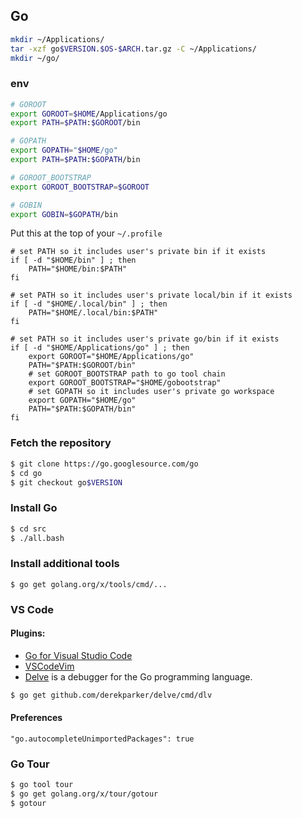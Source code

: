 ## Go

```bash
mkdir ~/Applications/
tar -xzf go$VERSION.$OS-$ARCH.tar.gz -C ~/Applications/
mkdir ~/go/
```

### env

```bash
# GOROOT
export GOROOT=$HOME/Applications/go
export PATH=$PATH:$GOROOT/bin

# GOPATH
export GOPATH="$HOME/go"
export PATH=$PATH:$GOPATH/bin

# GOROOT_BOOTSTRAP
export GOROOT_BOOTSTRAP=$GOROOT

# GOBIN
export GOBIN=$GOPATH/bin
```

Put this at the top of your `~/.profile`

```
# set PATH so it includes user's private bin if it exists
if [ -d "$HOME/bin" ] ; then
    PATH="$HOME/bin:$PATH"
fi

# set PATH so it includes user's private local/bin if it exists
if [ -d "$HOME/.local/bin" ] ; then
    PATH="$HOME/.local/bin:$PATH"
fi

# set PATH so it includes user's private go/bin if it exists
if [ -d "$HOME/Applications/go" ] ; then
    export GOROOT="$HOME/Applications/go"
    PATH="$PATH:$GOROOT/bin"
    # set GOROOT_BOOTSTRAP path to go tool chain
    export GOROOT_BOOTSTRAP="$HOME/gobootstrap"
    # set GOPATH so it includes user's private go workspace
    export GOPATH="$HOME/go"
    PATH="$PATH:$GOPATH/bin"
fi
```

### Fetch the repository

```bash
$ git clone https://go.googlesource.com/go
$ cd go
$ git checkout go$VERSION
```

### Install Go

```bash
$ cd src
$ ./all.bash
```

### Install additional tools

```
$ go get golang.org/x/tools/cmd/...
```

### VS Code

#### Plugins:

* [Go for Visual Studio Code](https://github.com/Microsoft/vscode-go)
* [VSCodeVim](https://github.com/VSCodeVim/Vim)
* [Delve](https://github.com/derekparker/delve) is a debugger for the Go programming language.

```bash
$ go get github.com/derekparker/delve/cmd/dlv
```

#### Preferences

```
"go.autocompleteUnimportedPackages": true
```

### Go Tour

```bash
$ go tool tour
$ go get golang.org/x/tour/gotour
$ gotour
```
